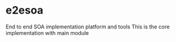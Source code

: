 # e2esoa
End to end SOA implementation platform and tools
This is the core implementation with main module
